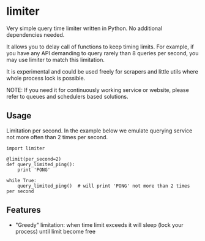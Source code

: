 limiter
=======

Very simple query time limiter written in Python. 
No additional dependencies needed.

It allows you to delay call of functions to keep timing limits. 
For example, if you have any API demanding to query rarely than 
8 queries per second, you may use limiter to match this limitation.

It is experimental and could be used freely for scrapers and little utils
where whole process lock is possible.

NOTE: If you need it for continuously working service or website, please refer 
to queues and schedulers based solutions.

Usage
-----
Limitation per second. In the example below we emulate querying service 
not more often than 2 times per second.

```
import limiter

@limit(per_second=2)
def query_limited_ping():
	print 'PONG'

while True:
	query_limited_ping()  # will print 'PONG' not more than 2 times per second
```

Features
--------
* "Greedy" limitation: when time limit exceeds it will sleep 
(lock your process) until limit become free
